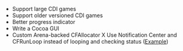 - Support large CDI games
- Support older versioned CDI games
- Better progress indicator
- Write a Cocoa GUI
- Custom Arena-backed CFAllocator 
X Use Notification Center and CFRunLoop instead of looping and checking status 
    ([Example](https://github.com/fruitsamples/C/blob/2bd41b4274a34cb267e01a218e9d97be46385a25/discrecutils/dru_devices.c#L164))